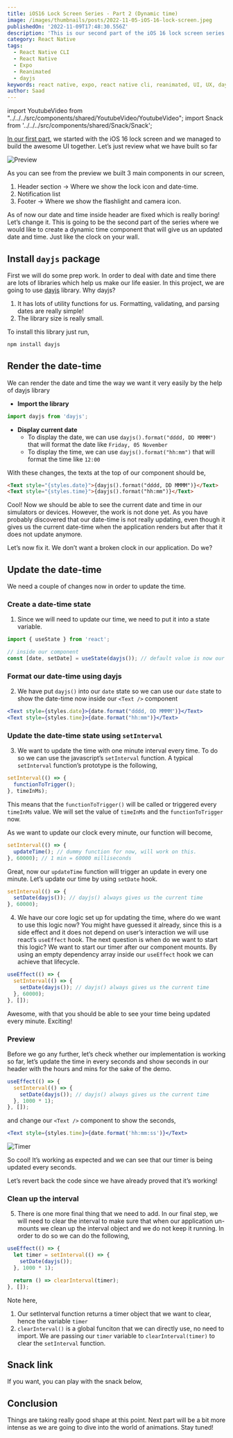 ```yaml
---
title: iOS16 Lock Screen Series - Part 2 (Dynamic time)
image: /images/thumbnails/posts/2022-11-05-iOS-16-lock-screen.jpeg
publishedOn: '2022-11-09T17:48:30.556Z'
description: 'This is our second part of the iOS 16 lock screen series. Here we will be learning how to work with date-time and learn the functionality of creating a simple clock that renders time dynamically.'
category: React Native
tags:
  - React Native CLI
  - React Native
  - Expo
  - Reanimated
  - dayjs
keywords: react native, expo, react native cli, reanimated, UI, UX, dayjs, clock
author: Saad
---
```


import YoutubeVideo from "../../../src/components/shared/YoutubeVideo/YoutubeVideo";
import Snack from '../../../src/components/shared/Snack/Snack';

[In our first part](https://www.notjust.dev/blog/2022-11-05-iOS16-lock-screen-ui), we started with the iOS 16 lock screen and we managed to build the awesome UI together. Let’s just review what we have built so far

![Preview](./ui-preview.png)

As you can see from the preview we built 3 main components in our screen,

1. Header section → Where we show the lock icon and date-time.
2. Notification list
3. Footer → Where we show the flashlight and camera icon.

As of now our date and time inside header are fixed which is really boring! Let’s change it. This is going to be the second part of the series where we would like to create a dynamic time component that will give us an updated date and time. Just like the clock on your wall.

## Install `dayjs` package

First we will do some prep work. In order to deal with date and time there are lots of libraries which help us make our life easier. In this project, we are going to use [dayjs](https://day.js.org/) library. Why dayjs?

1. It has lots of utility functions for us. Formatting, validating, and parsing dates are really simple!
2. The library size is really small.

To install this library just run,

```jsx
npm install dayjs
```

## Render the date-time

We can render the date and time the way we want it very easily by the help of dayjs library

- **Import the library**

```jsx
import dayjs from 'dayjs';
```

- **Display current date**
  - To display the date, we can use `dayjs().format("dddd, DD MMMM")` that will format the date like `Friday, 05 November`
  - To display the time, we can use `dayjs().format("hh:mm")` that will format the time like `12:00`

With these changes, the texts at the top of our component should be,

```html
<Text style="{styles.date}">{dayjs().format("dddd, DD MMMM")}</Text>
<Text style="{styles.time}">{dayjs().format("hh:mm")}</Text>
```

Cool! Now we should be able to see the current date and time in our simulators or devices. However, the work is not done yet. As you have probably discovered that our date-time is not really updating, even though it gives us the current date-time when the application renders but after that it does not update anymore.

Let’s now fix it. We don’t want a broken clock in our application. Do we?

## Update the date-time

We need a couple of changes now in order to update the time.

### Create a date-time state

1. Since we will need to update our time, we need to put it into a state variable.

```jsx
import { useState } from 'react';

// inside our component
const [date, setDate] = useState(dayjs()); // default value is now our current time
```

### Format our date-time using dayjs

2. We have put `dayjs()` into our `date` state so we can use our `date` state to show the date-time now inside our `<Text />` component

```jsx
<Text style={styles.date}>{date.format("dddd, DD MMMM")}</Text>
<Text style={styles.time}>{date.format("hh:mm")}</Text>

```

### Update the date-time state using `setInterval`

3. We want to update the time with one minute interval every time. To do so we can use the javascript’s `setInterval` function. A typical `setInterval` function’s prototype is the following,

```jsx
setInterval(() => {
  functionToTrigger();
}, timeInMs);
```

This means that the `functionToTrigger()` will be called or triggered every `timeInMs` value. We will set the value of `timeInMs` and the `functionToTrigger` now.

As we want to update our clock every minute, our function will become,

```jsx
setInterval(() => {
  updateTime(); // dummy function for now, will work on this.
}, 60000); // 1 min = 60000 milliseconds
```

Great, now our `updateTime` function will trigger an update in every one minute. Let’s update our time by using `setDate` hook.

```jsx
setInterval(() => {
  setDate(dayjs()); // dayjs() always gives us the current time
}, 60000);
```

4. We have our core logic set up for updating the time, where do we want to use this logic now? You might have guessed it already, since this is a side effect and it does not depend on user’s interaction we will use react’s `useEffect` hook. The next question is when do we want to start this logic? We want to start our timer after our component mounts. By using an empty dependency array inside our `useEffect` hook we can achieve that lifecycle.

```jsx
useEffect(() => {
  setInterval(() => {
    setDate(dayjs()); // dayjs() always gives us the current time
  }, 60000);
}, []);
```

Awesome, with that you should be able to see your time being updated every minute. Exciting!

### Preview

Before we go any further, let’s check whether our implementation is working so far, let’s update the time in every seconds and show seconds in our header with the hours and mins for the sake of the demo.

```jsx
useEffect(() => {
  setInterval(() => {
    setDate(dayjs()); // dayjs() always gives us the current time
  }, 1000 * 1);
}, []);
```

and change our `<Text />` component to show the seconds,

```jsx
<Text style={styles.time}>{date.format('hh:mm:ss')}</Text>
```

![Timer](./timer-gif.gif)

So cool! It’s working as expected and we can see that our timer is being updated every seconds.

Let’s revert back the code since we have already proved that it’s working!

### Clean up the interval

5. There is one more final thing that we need to add. In our final step, we will need to clear the interval to make sure that when our application un-mounts we clean up the interval object and we do not keep it running. In order to do so we can do the following,

```jsx
useEffect(() => {
  let timer = setInterval(() => {
    setDate(dayjs());
  }, 1000 * 1);

  return () => clearInterval(timer);
}, []);
```

Note here,

1. Our setInterval function returns a timer object that we want to clear, hence the variable `timer`
2. `clearInterval()` is a global funciton that we can directly use, no need to import. We are passing our `timer` variable to `clearInterval(timer)` to clear the `setInterval` function.

## Snack link

If you want, you can play with the snack below,
<Snack snackId="@saad-bashar/github.com-saad-bashar-ios16-lock-screen-dynamic-time" height={700} />

## Conclusion

Things are taking really good shape at this point. Next part will be a bit more intense as we are going to dive into the world of animations. Stay tuned!
